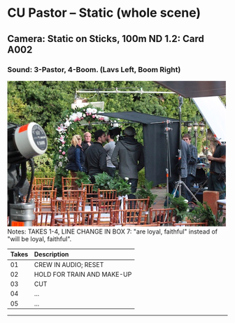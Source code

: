 # CU Pastor – Static (whole scene)

## Camera: Static on Sticks, 100m ND 1.2: Card A002

### Sound: 3-Pastor, 4-Boom. (Lavs Left, Boom Right)

![GeneralPhoto][]
Notes: TAKES 1-4, LINE CHANGE IN BOX 7: "are loyal, faithful" instead of "will be loyal, faithful".

| Takes | Description |
|:---|:----|
| 01 | CREW IN AUDIO; RESET |
| 02 | HOLD FOR TRAIN AND MAKE-UP |
| 03 | CUT |
| 04 | ... |
| 05 | ... |

----


[GeneralPhoto]:  /images/1F.JPG